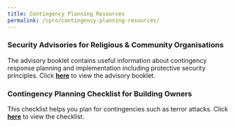 ```yaml
---
title: Contingency Planning Resources
permalink: /cpro/contingency-planning-resources/
---
```


### Security Advisories for Religious & Community Organisations

The advisory booklet contains useful information about contingency response planning and implementation including protective security principles.
Click **[here](/media/Security-Advisories-booklets-Final-1.pdf)** to view the advisory booklet.

### Contingency Planning Checklist for Building Owners

This checklist helps you plan for contingencies such as terror attacks.
Click **[here](/media/Contingency-Planning-Checklist-for-Building-Owners-Final.pdf)** to view the checklist.
